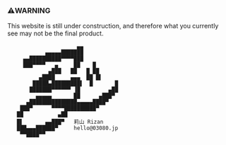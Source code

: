 ### ⚠️WARNING

This website is still under construction, and therefore what you currently see may not be the final product.

```
                      ▄▄
            ▄▄▄▄▄███████
     ▄▄██████████▀▀▀▀███
     ███▀▀▀▀   ▄     ██    █
             ▄███   ██   █ ██
          ▄████     ▄▄▄  ██ █▌
        █████▄█████████▌  █       █
       ███████▀▀▀▀▀▀ ▐█         ▄██
         ▄▄▄▄▄       ██      ▄███▀
      ▄███████████████▄▄▄▄▄████▀
    ███▀      ▀▀▀▀██████████▀
   ██           ▄██
   █▌       ▄▄███▀   莉山 Rizan
   ███▄▄▄██████▀     hello@03080.jp
    ▀▀████▀▀
```
